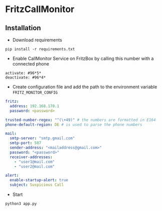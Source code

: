 # FritzCallMonitor

## Installation

- Download requirements
```
pip install -r requirements.txt 
```

- Enable CallMonitor Service on FritzBox by calling this number with a connected phone
```
activate: #96*5*
deactivate: #96*4*
```

- Create configuration file and add the path to the environment variable `FRITZ_MONITOR_CONFIG`
```yaml
fritz:
  address: 192.168.178.1
  password: <password>

trusted-number-regex: "^(\+49)" # the numbers are formatted in E164
phone-default-region: DE # is used to parse the phone numbers

mail:
  smtp-server: "smtp.gmail.com"
  smtp-port: 587
  sender-address: "<mailaddress@gmail.com>"
  password: "<password>"
  receiver-addresses:
    - "user1@mail.com"
    - "user2@mail.com"

alert:
  enable-startup-alert: true
  subject: Suspicious Call
``` 
- Start
```
python3 app.py
```